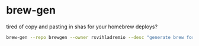 # brew-gen

tired of copy and pasting in shas for your homebrew deploys?

```bash
brew-gen --repo brewgen --owner rsvihladremio --desc "generate brew formulas more rapidly" --binary brew-gen --test-command --help
```